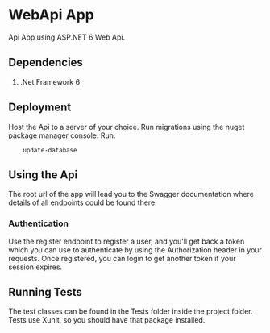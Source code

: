# WebApi App
Api App using ASP.NET 6 Web Api.

## Dependencies
1. .Net Framework 6


## Deployment
Host the Api to a server of your choice.
Run migrations using the nuget package manager console.
Run:

		update-database

## Using the Api
The root url of the app will lead you to the Swagger documentation where details of all endpoints could be found there.

### Authentication
Use the register endpoint to register a user, and you'll get back a token which you can use to authenticate by using the Authorization header in your requests.
Once registered, you can login to get another token if your session expires.

## Running Tests
The test classes can be found in the Tests folder inside the project folder. Tests use Xunit, so you should have that package installed.

